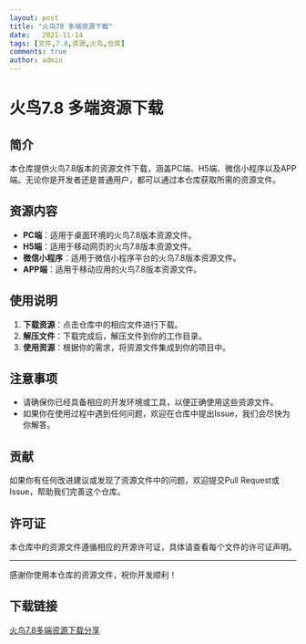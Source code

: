 ```yaml
---
layout: post
title: "火鸟78 多端资源下载"
date:   2021-11-14
tags: [文件,7.8,资源,火鸟,仓库]
comments: true
author: admin
---
```

# 火鸟7.8 多端资源下载

## 简介

本仓库提供火鸟7.8版本的资源文件下载，涵盖PC端、H5端、微信小程序以及APP端。无论你是开发者还是普通用户，都可以通过本仓库获取所需的资源文件。

## 资源内容

- **PC端**：适用于桌面环境的火鸟7.8版本资源文件。
- **H5端**：适用于移动网页的火鸟7.8版本资源文件。
- **微信小程序**：适用于微信小程序平台的火鸟7.8版本资源文件。
- **APP端**：适用于移动应用的火鸟7.8版本资源文件。

## 使用说明

1. **下载资源**：点击仓库中的相应文件进行下载。
2. **解压文件**：下载完成后，解压文件到你的工作目录。
3. **使用资源**：根据你的需求，将资源文件集成到你的项目中。

## 注意事项

- 请确保你已经具备相应的开发环境或工具，以便正确使用这些资源文件。
- 如果你在使用过程中遇到任何问题，欢迎在仓库中提出Issue，我们会尽快为你解答。

## 贡献

如果你有任何改进建议或发现了资源文件中的问题，欢迎提交Pull Request或Issue，帮助我们完善这个仓库。

## 许可证

本仓库中的资源文件遵循相应的开源许可证，具体请查看每个文件的许可证声明。

---

感谢你使用本仓库的资源文件，祝你开发顺利！

## 下载链接

[火鸟7.8多端资源下载分享](https://pan.quark.cn/s/66ff5bdbdf88)